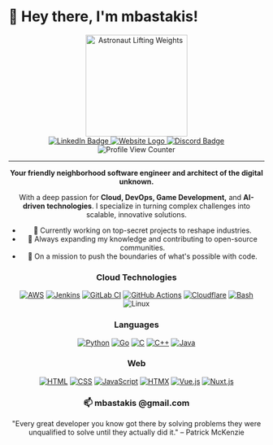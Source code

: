 # 👋 Hey there, I'm mbastakis!
<div align="center">
  <img src="https://i.ibb.co/M6zhhkJ/astronaut-lifting-weights-1.png" alt="Astronaut Lifting Weights" width="200px">
<div id="badges">
    <a href="https://www.linkedin.com/in/michail-bastakis-004431170/">
      <img src="https://img.shields.io/badge/LinkedIn-blue?style=for-the-badge&logo=linkedin&logoColor=white" alt="LinkedIn Badge"/>
    </a>
    <a href="https://www.mbastakis.com">
      <img src="https://img.shields.io/badge/Personal_Website-red?style=for-the-badge&logo=CodeIgniter&logoColor=white" alt="Website Logo"/>
    </a>
    <a href="https://discordapp.com/users/Tobi%20Kadachi#8732">
      <img src="https://img.shields.io/badge/Discord-blueviolet?style=for-the-badge&logo=Discord&logoColor=white" alt="Discord Badge"/>
    </a>
  </div>
  <img src="https://komarev.com/ghpvc/?username=mbastakis&style=flat-square&color=blue" alt="Profile View Counter"/>


---

**Your friendly neighborhood software engineer and architect of the digital unknown.**

With a deep passion for **Cloud, DevOps, Game Development,** and **AI-driven technologies**. I specialize in turning complex challenges into scalable, innovative solutions.

- 🔭 Currently working on top-secret projects to reshape industries.
- 🌱 Always expanding my knowledge and contributing to open-source communities.
- 🚀 On a mission to push the boundaries of what's possible with code.

### Cloud Technologies
[![AWS](https://img.shields.io/badge/AWS-%23FF9900.svg?logo=amazon-web-services&logoColor=white)](#)
[![Jenkins](https://img.shields.io/badge/Jenkins-D24939?logo=jenkins&logoColor=white)](#)
[![GitLab CI](https://img.shields.io/badge/GitLab%20CI-FC6D26?logo=gitlab&logoColor=fff)](#)
[![GitHub Actions](https://img.shields.io/badge/GitHub_Actions-2088FF?logo=github-actions&logoColor=white)](#)
[![Cloudflare](https://img.shields.io/badge/Cloudflare-F38020?logo=Cloudflare&logoColor=white)](#)
[![Bash](https://img.shields.io/badge/Bash-4EAA25?logo=gnubash&logoColor=fff)](#)
![Linux](https://img.shields.io/badge/System-Linux-informational?style=flat&logo=linux&color=FCC624)
### Languages
[![Python](https://img.shields.io/badge/Python-3776AB?logo=python&logoColor=fff)](#)
[![Go](https://img.shields.io/badge/Go-%2300ADD8.svg?&logo=go&logoColor=white)](#)
[![C](https://img.shields.io/badge/C-00599C?logo=c&logoColor=white)](#)
[![C++](https://img.shields.io/badge/C++-%2300599C.svg?logo=c%2B%2B&logoColor=white)](#)
[![Java](https://img.shields.io/badge/Java-%23ED8B00.svg?logo=openjdk&logoColor=white)](#)

### Web
[![HTML](https://img.shields.io/badge/HTML-%23E34F26.svg?logo=html5&logoColor=white)](#)
[![CSS](https://img.shields.io/badge/CSS-1572B6?logo=css3&logoColor=fff)](#)
[![JavaScript](https://img.shields.io/badge/JavaScript-F7DF1E?logo=javascript&logoColor=000)](#)
[![HTMX](https://img.shields.io/badge/HTMX-36C?logo=htmx&logoColor=fff)](#)
[![Vue.js](https://img.shields.io/badge/Vue.js-4FC08D?logo=vuedotjs&logoColor=fff)](#)
[![Nuxt.js](https://img.shields.io/badge/Nuxt.js-002E3B?logo=nuxtdotjs&logoColor=#00DC82)](#)


### 📫 mbastakis @gmail.com
"Every great developer you know got there by solving problems they were unqualified to solve until they actually did it."  – Patrick McKenzie
</div>
